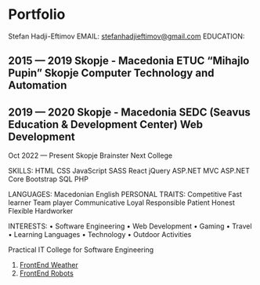 # Portfolio

Stefan Hadji-Eftimov
EMAIL: stefanhadjieftimov@gmail.com
EDUCATION:

2015 — 2019
Skopje - Macedonia
ETUC “Mihajlo Pupin” Skopje
Computer Technology and Automation
---------------------------------------------
2019 — 2020
Skopje - Macedonia
SEDC (Seavus Education & Development Center)
Web Development
---------------------------------------------
Oct 2022 — Present
Skopje
Brainster Next College

SKILLS:
HTML
CSS
JavaScript
SASS
React
jQuery
ASP.NET MVC
ASP.NET Core
Bootstrap
SQL
PHP

LANGUAGES:
Macedonian
English
PERSONAL TRAITS:
Competitive
Fast learner
Team player
Communicative
Loyal
Responsible
Patient
Honest
Flexible
Hardworker

INTERESTS:
• Software Engineering
• Web Development
• Gaming
• Travel
• Learning Languages
• Technology
• Outdoor Activities

Practical IT College for Software Engineering
1. [FrontEnd Weather](https://github.com/HEStefann/FrontEnd-Weather)
2. [FrontEnd Robots](https://github.com/HEStefann/FrontEnd-Robots)
